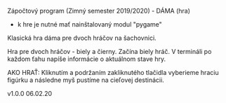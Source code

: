 Zápočtový program (Zimný semester 2019/2020) - DÁMA (hra)
- k  hre je nutné mať nainštalovaný modul "pygame"

Klasická hra dáma pre dvoch hráčov na šachovnici.

Hra pre dvoch hráčov - biely a čierny. 
Začína biely hráč. V termináli po každom ťahu napíše informácie o aktuálnom stave hry.

AKO HRAŤ: 
Kliknutím a podržaním zakliknutého tlačidla vyberieme hraciu figúrku a následne myš pustíme na cieľovej destinácii.

v1.0.0 06.02.20 
